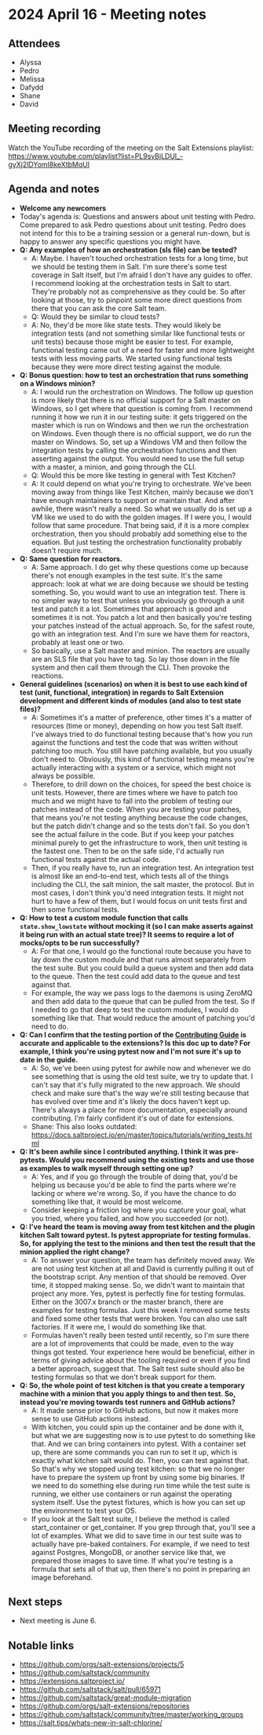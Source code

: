 # 2024 April 16 - Meeting notes

## Attendees

- Alyssa
- Pedro
- Melissa
- Dafydd
- Shane
- David

## Meeting recording

Watch the YouTube recording of the meeting on the Salt Extensions playlist:
https://www.youtube.com/playlist?list=PL9svBjLDUl_-gyXj2lDYomI8keXtbMqUl

## Agenda and notes

- **Welcome any newcomers**
- Today's agenda is: Questions and answers about unit testing with Pedro. Come prepared to ask Pedro questions about unit testing. Pedro does not intend for this to be a training session or a general run-down, but is happy to answer any specific questions you might have.
- **Q: Any examples of how an orchestration (sls file) can be tested?**
  - A: Maybe. I haven't touched orchestration tests for a long time, but we should be testing them in Salt. I'm sure there's some test coverage in Salt itself, but I'm afraid I don't have any guides to offer. I recommend looking at the orchestration tests in Salt to start. They're probably not as comprehensive as they could be. So after looking at those, try to pinpoint some more direct questions from there that you can ask the core Salt team.
  - Q: Would they be similar to cloud tests?
  - A: No, they'd be more like state tests. They would likely be integration tests (and not something similar like functional tests or unit tests) because those might be easier to test. For example, functional testing came out of a need for faster and more lightweight tests with less moving parts. We started using functional tests because they were more direct testing against the module.
- **Q: Bonus question: how to test an orchestration that runs something on a Windows minion?**
  - A: I would run the orchestration on Windows. The follow up question is more likely that there is no official support for a Salt master on Windows, so I get where that question is coming from. I recommend running it how we run it in our testing suite: it gets triggered on the master which is run on Windows and then we run the orchestration on Windows. Even though there is no official support, we do run the master on Windows. So, set up a Windows VM and then follow the integration tests by calling the orchestration functions and then asserting against the output. You would need to use the full setup with a master, a minion, and going through the CLI.
  - Q: Would this be more like testing in general with Test Kitchen?
  - A: It could depend on what you're trying to orchestrate. We've been moving away from things like Test Kitchen, mainly because we don't have enough maintainers to support or maintain that. And after awhile, there wasn't really a need. So what we usually do is set up a VM like we used to do with the golden images. If I were you, I would follow that same procedure. That being said, if it is a more complex orchestration, then you should probably add something else to the equation. But just testing the orchestration functionality probably doesn't require much.
- **Q: Same question for reactors.**
  - A: Same approach. I do get why these questions come up because there's not enough examples in the test suite. It's the same approach: look at what we are doing because we should be testing something. So, you would want to use an integration test. There is no simpler way to test that unless you obviously go through a unit test and patch it a lot. Sometimes that approach is good and sometimes it is not. You patch a lot and then basically you're testing your patches instead of the actual approach. So, for the safest route, go with an integration test. And I'm sure we have them for reactors, probably at least one or two.
  - So basically, use a Salt master and minion. The reactors are usually are an SLS file that you have to tag. So lay those down in the file system and then call them through the CLI. Then provoke the reactions.
- **General guidelines (scenarios) on when it is best to use each kind of test (unit, functional, integration) in regards to Salt Extension development and different kinds of modules (and also to test state files)?**
  - A: Sometimes it's a matter of preference, other times it's a matter of resources (time or money), depending on how you test Salt itself. I've always tried to do functional testing because that's how you run against the functions and test the code that was written without patching too much. You still have patching available, but you usually don't need to. Obviously, this kind of functional testing means you're actually interacting with a system or a service, which might not always be possible.
  - Therefore, to drill down on the choices, for speed the best choice is unit tests. However, there are times where we have to patch too much and we might have to fall into the problem of testing our patches instead of the code. When you are testing your patches, that means you're not testing anything because the code changes, but the patch didn't change and so the tests don't fail. So you don't see the actual failure in the code. But if you keep your patches minimal purely to get the infrastructure to work, then unit testing is the fastest one. Then to be on the safe side, I'd actually run functional tests against the actual code.
  - Then, if you really have to, run an integration test. An integration test is almost like an end-to-end test, which tests all of the things including the CLI, the salt minion, the salt master, the protocol. But in most cases, I don't think you'd need integration tests. It might not hurt to have a few of them, but I would focus on unit tests first and then some functional tests.
- **Q: How to test a custom module function that calls `state.show_lowstate` without mocking it (so I can make asserts against it being run with an actual state tree)? It seems to require a lot of mocks/opts to be run successfully?**
  - A: For that one, I would go the functional route because you have to lay down the custom module and that runs almost separately from the test suite. But you could build a queue system and then add data to the queue. Then the test could add data to the queue and test against that.
  - For example, the way we pass logs to the daemons is using ZeroMQ and then add data to the queue that can be pulled from the test. So if I needed to go that deep to test the custom modules, I would do something like that. That would reduce the amount of patching you'd need to do.
- **Q: Can I confirm that the testing portion of the [Contributing Guide](https://docs.saltproject.io/en/master/topics/contributing-guide.html#test-first-test-last-test-meaningfully) is accurate and applicable to the extensions? Is this doc up to date? For example, I think you're using pytest now and I'm not sure it's up to date in the guide.**
  - A: So, we've been using pytest for awhile now and whenever we do see something that is using the old test suite, we try to update that. I can't say that it's fully migrated to the new approach. We should check and make sure that's the way we're still testing because that has evolved over time and it's likely the docs haven't kept up. There's always a place for more documentation, especially around contributing. I'm fairly confident it's out of date for extensions.
  - Shane: This also looks outdated: <https://docs.saltproject.io/en/master/topics/tutorials/writing_tests.html>
- **Q: It's been awhile since I contributed anything. I think it was pre-pytests. Would you recommend using the existing tests and use those as examples to walk myself through setting one up?**
  - A: Yes, and if you go through the trouble of doing that, you'd be helping us because you'd be able to find the parts where we're lacking or where we're wrong. So, if you have the chance to do something like that, it would be most welcome.
  - Consider keeping a friction log where you capture your goal, what you tried, where you failed, and how you succeeded (or not).
- **Q: I've heard the team is moving away from test kitchen and the plugin kitchen Salt toward pytest. Is pytest appropriate for testing formulas. So, for applying the test to the minions and then test the result that the minion applied the right change?**
  - A: To answer your question, the team has definitely moved away. We are not using test kitchen at all and David is currently pulling it out of the bootstrap script. Any mention of that should be removed. Over time, it stopped making sense. So, we didn't want to maintain that project any more. Yes, pytest is perfectly fine for testing formulas. Either on the 3007.x branch or the master branch, there are examples for testing formulas. Just this week I removed some tests and fixed some other tests that were broken. You can also use salt factories. If it were me, I would do something like that.
  - Formulas haven't really been tested until recently, so I'm sure there are a lot of improvements that could be made, even to the way things got tested. Your experience here would be beneficial, either in terms of giving advice about the tooling required or even if you find a better approach, suggest that. The Salt test suite should also be testing formulas so that we don't break support for them.
- **Q: So, the whole point of test kitchen is that you create a temporary machine with a minion that you apply things to and then test. So, instead you're moving towards test runners and GitHub actions?**
  - A: It made sense prior to GitHub actions, but now it makes more sense to use GitHub actions instead.
  - With kitchen, you could spin up the container and be done with it, but what we are suggesting now is to use pytest to do something like that. And we can bring containers into pytest. With a container set up, there are some commands you can run to set it up, which is exactly what kitchen salt would do. Then, you can test against that. So that's why we stopped using test kitchen: so that we no longer have to prepare the system up front by using some big binaries. If we need to do something else during run time while the test suite is running, we either use containers or run against the operating system itself. Use the pytest fixtures, which is how you can set up the environment to test your OS.
  - If you look at the Salt test suite, I believe the method is called start_container or get_container. If you grep through that, you'll see a lot of examples. What we did to save time in our test suite was to actually have pre-baked containers. For example, if we need to test against Postgres, MongoDB, or another service like that, we prepared those images to save time. If what you're testing is a formula that sets all of that up, then there's no point in preparing an image beforehand.


## Next steps

- Next meeting is June 6.

## Notable links

- https://github.com/orgs/salt-extensions/projects/5
- https://github.com/saltstack/community
- https://extensions.saltproject.io/
- https://github.com/saltstack/salt/pull/65971
- https://github.com/saltstack/great-module-migration
- https://github.com/orgs/salt-extensions/repositories
- https://github.com/saltstack/community/tree/master/working_groups
- https://salt.tips/whats-new-in-salt-chlorine/
